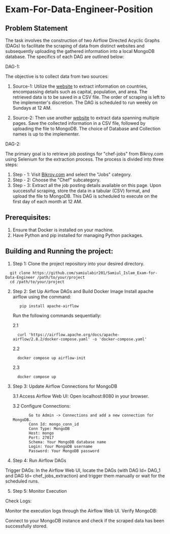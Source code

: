# Exam-For-Data-Engineer-Position

## Problem Statement
The task involves the construction of two Airflow Directed Acyclic Graphs (DAGs) to facilitate the scraping of data from distinct websites and subsequently uploading the gathered information into a local MongoDB database. The specifics of each DAG are outlined below:

DAG-1:

The objective is to collect data from two sources:

1. Source-1: Utilize the [website](https://www.scrapethissite.com/pages/simple/) to extract information on countries, encompassing details such as capital, population, and area. The retrieved data is to be saved in a CSV file. The order of scraping is left to the implementer's discretion. The DAG is scheduled to run weekly on Sundays at 12 AM.

2. Source-2: Then use another [website](https://www.scrapethissite.com/pages/forms/) to extract data spanning multiple pages. Save the collected information in a CSV file, followed by uploading the file to MongoDB. The choice of Database and Collection names is up to the implementer.

DAG-2:

The primary goal is to retrieve job postings for "chef-jobs" from Bikroy.com using Selenium for the extraction process. The process is divided into three steps:

1. Step - 1: Visit [Bikroy.com](https://bikroy.com/en/ads/bangladesh/chef-jobs) and select the "Jobs" category.
2. Step - 2: Choose the "Chef" subcategory.
3. Step - 3: Extract all the job posting details available on this page.
Upon successful scraping, store the data in a tabular (CSV) format, and upload the file to MongoDB. This DAG is scheduled to execute on the first day of each month at 12 AM.

## Prerequisites:
1. Ensure that Docker is installed on your machine.
2. Have Python and pip installed for managing Python packages.

## Building and Running the project:
1. Step 1: Clone the project repository into your desired directory.
```
  git clone https://github.com/samiulabir201/Samiul_Islam_Exam-for-Data-Engineer /path/to/your/project
  cd /path/to/your/project

```
2. Step 2: Set Up Airflow DAGs and Build Docker Image
   Install apache airflow using the command:
   ```
      pip install apache-airflow
   ```
   Run the following commands sequentially:

   2.1
   ```
     curl 'https://airflow.apache.org/docs/apache-airflow/2.8.2/docker-compose.yaml' -o 'docker-compose.yaml'
   ```
   2.2 
   ```
     docker compose up airflow-init
   ```
   2.3
   ```
     docker compose up
   ```
3. Step 3: Update Airflow Connections for MongoDB

    3.1 Access Airflow Web UI:
        Open localhost:8080 in your browser.

    3.2 Configure Connections:

              Go to Admin -> Connections and add a new connection for MongoDB.
              Conn Id: mongo_conn_id
              Conn Type: MongoDB
              Host: mongo
              Port: 27017
              Schema: Your MongoDB database name
              Login: Your MongoDB username
              Password: Your MongoDB password

5. Step 4: Run Airflow DAGs

Trigger DAGs:
In the Airflow Web UI, locate the DAGs (with DAG Id= DAG_1 and DAG Id= chef_jobs_extraction) and trigger them manually or wait for the scheduled runs.

5. Step 5: Monitor Execution

Check Logs:

Monitor the execution logs through the Airflow Web UI.
Verify MongoDB:

Connect to your MongoDB instance and check if the scraped data has been successfully stored.


